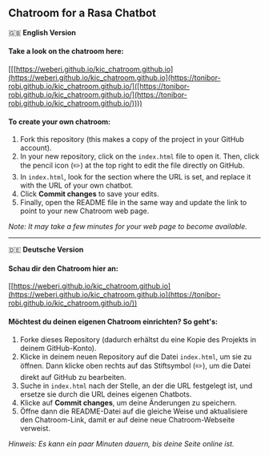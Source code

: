 ## Chatroom for a Rasa Chatbot

🇬🇧 **English Version**

#### Take a look on the chatroom here:  
[[[https://weberi.github.io/kic_chatroom.github.io](https://weberi.github.io/kic_chatroom.github.io](https://tonibor-robi.github.io/kic_chatroom.github.io/]([https://tonibor-robi.github.io/kic_chatroom.github.io/](https://tonibor-robi.github.io/kic_chatroom.github.io/))))


#### To create your own chatroom:
1. Fork this repository (this makes a copy of the project in your GitHub account).
2. In your new repository, click on the `index.html` file to open it. Then, click the pencil icon (✏️) at the top right to edit the file directly on GitHub.
3. In `index.html`, look for the section where the URL is set, and replace it with the URL of your own chatbot.
4. Click **Commit changes** to save your edits.
5. Finally, open the README file in the same way and update the link to point to your new Chatroom web page.
   
*Note: It may take a few minutes for your web page to become available.*

---

🇩🇪 **Deutsche Version**

#### Schau dir den Chatroom hier an:  
[[https://weberi.github.io/kic_chatroom.github.io](https://weberi.github.io/kic_chatroom.github.io](https://tonibor-robi.github.io/kic_chatroom.github.io/))

#### Möchtest du deinen eigenen Chatroom einrichten? So geht's:
1. Forke dieses Repository (dadurch erhältst du eine Kopie des Projekts in deinem GitHub-Konto).
2. Klicke in deinem neuen Repository auf die Datei `index.html`, um sie zu öffnen. Dann klicke oben rechts auf das Stiftsymbol (✏️), um die Datei direkt auf GitHub zu bearbeiten.
3. Suche in `index.html` nach der Stelle, an der die URL festgelegt ist, und ersetze sie durch die URL deines eigenen Chatbots.
4. Klicke auf **Commit changes**, um deine Änderungen zu speichern.
5. Öffne dann die README-Datei auf die gleiche Weise und aktualisiere den Chatroom-Link, damit er auf deine neue Chatroom-Webseite verweist.

*Hinweis: Es kann ein paar Minuten dauern, bis deine Seite online ist.*





